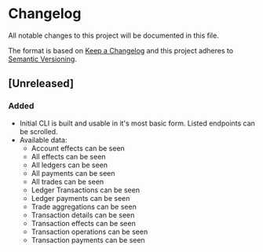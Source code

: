 # Changelog

All notable changes to this project will be documented in this file.

The format is based on [Keep a Changelog](http://keepachangelog.com/en/1.0.0/)
and this project adheres to [Semantic Versioning](http://semver.org/spec/v2.0.0.html).

## [Unreleased]

### Added
- Initial CLI is built and usable in it's most basic form. Listed endpoints can be scrolled.
- Available data:
  - Account effects can be seen
  - All effects can be seen
  - All ledgers can be seen
  - All payments can be seen
  - All trades can be seen
  - Ledger Transactions can be seen
  - Ledger payments can be seen
  - Trade aggregations can be seen
  - Transaction details can be seen
  - Transaction effects can be seen
  - Transaction operations can be seen
  - Transaction payments can be seen
